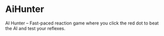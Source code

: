 # AiHunter
AI Hunter – Fast-paced reaction game where you click the red dot to beat the AI and test your reflexes.
